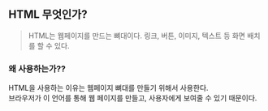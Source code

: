 ## HTML 무엇인가? 
> HTML는 웹페이지를 만드는 뼈대이다. 링크, 버튼, 이미지, 텍스트 등 화면 배치를 할 수 있다.

### 왜 사용하는가?? 
<p>
HTML을 사용하는 이유는 웹페이지 뼈대를 만들기 위해서 사용한다. <br> 
브라우저가 이 언어를 통해 웹 페이지를 만들고, 사용자에게 보여줄 수 있기 때문이다. 
</p>
